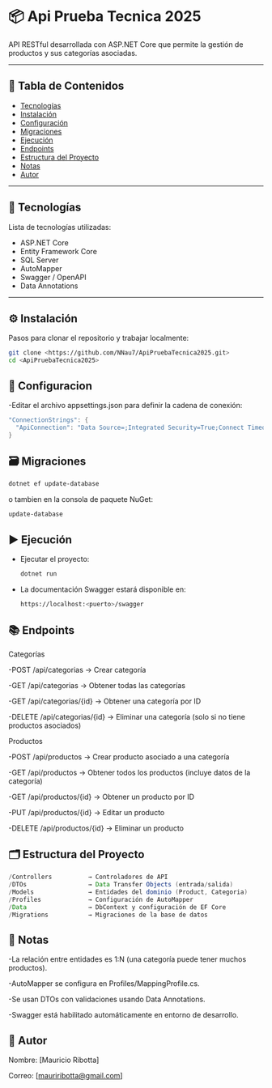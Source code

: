# 📦 Api Prueba Tecnica 2025

API RESTful desarrollada con ASP.NET Core que permite la gestión de productos y sus categorías asociadas.

---

## 📑 Tabla de Contenidos

- [Tecnologías](#tecnologías)
- [Instalación](#instalación)
- [Configuración](#configuración)
- [Migraciones](#migraciones)
- [Ejecución](#ejecución)
- [Endpoints](#endpoints)
- [Estructura del Proyecto](#estructura-del-proyecto)
- [Notas](#notas)
- [Autor](#autor)

---

## 🚀 Tecnologías

Lista de tecnologías utilizadas:

- ASP.NET Core
- Entity Framework Core
- SQL Server
- AutoMapper
- Swagger / OpenAPI
- Data Annotations

---

## ⚙️ Instalación

Pasos para clonar el repositorio y trabajar localmente:

```bash
git clone <https://github.com/NNau7/ApiPruebaTecnica2025.git>
cd <ApiPruebaTecnica2025>
```

## 🔧 Configuracion

-Editar el archivo appsettings.json para definir la cadena de conexión:
  ```java
  "ConnectionStrings": {
    "ApiConnection": "Data Source=;Integrated Security=True;Connect Timeout=30;Encrypt=True;Trust Server Certificate=True;Application Intent=ReadWrite;Multi Subnet Failover=False;DataBase=ProductsDB"
  }
 ```

## 🗃️ Migraciones
```bash
dotnet ef update-database
```
o tambien en la consola de paquete NuGet:
```bash
update-database
```

## ▶️ Ejecución
- Ejecutar el proyecto:
  ```bash
  dotnet run
  ```
- La documentación Swagger estará disponible en:
  ```bash
  https://localhost:<puerto>/swagger
  ```

## 📚 Endpoints
Categorías

-POST /api/categorias → Crear categoría

-GET /api/categorias → Obtener todas las categorías

-GET /api/categorias/{id} → Obtener una categoría por ID

-DELETE /api/categorias/{id} → Eliminar una categoría (solo si no tiene productos asociados)

Productos

-POST /api/productos → Crear producto asociado a una categoría

-GET /api/productos → Obtener todos los productos (incluye datos de la categoría)

-GET /api/productos/{id} → Obtener un producto por ID

-PUT /api/productos/{id} → Editar un producto

-DELETE /api/productos/{id} → Eliminar un producto

## 🗂️ Estructura del Proyecto
```java
/Controllers          → Controladores de API
/DTOs                 → Data Transfer Objects (entrada/salida)
/Models               → Entidades del dominio (Product, Categoria)
/Profiles             → Configuración de AutoMapper
/Data                 → DbContext y configuración de EF Core
/Migrations           → Migraciones de la base de datos
```

## 📝 Notas

-La relación entre entidades es 1:N (una categoría puede tener muchos productos).

-AutoMapper se configura en Profiles/MappingProfile.cs.

-Se usan DTOs con validaciones usando Data Annotations.

-Swagger está habilitado automáticamente en entorno de desarrollo.


## 👤 Autor

Nombre: [Mauricio Ribotta]

Correo: [mauriribotta@gmail.com]
